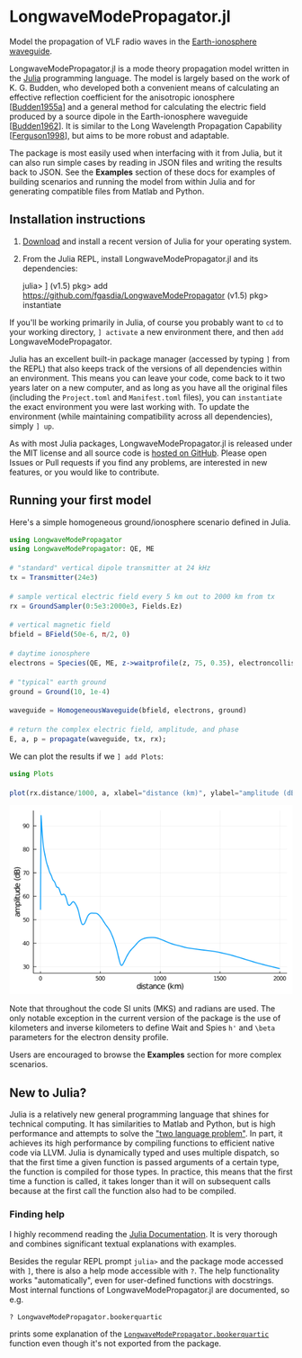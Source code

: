 # LongwaveModePropagator.jl

Model the propagation of VLF radio waves in the [Earth-ionosphere waveguide](https://en.wikipedia.org/wiki/Earth%E2%80%93ionosphere_waveguide).

LongwaveModePropagator.jl is a mode theory propagation model written in the [Julia](https://julialang.org/) programming language.
The model is largely based on the work of K. G. Budden, who developed both a convenient means of calculating an effective reflection coefficient for the anisotropic ionosphere [[Budden1955a](@cite)] and a general method for calculating the electric field produced by a source dipole in the Earth-ionosphere waveguide [[Budden1962](@cite)].
It is similar to the Long Wavelength Propagation Capability [[Ferguson1998](@cite)], but aims to be more robust and adaptable.

The package is most easily used when interfacing with it from Julia, but it can also run simple cases by reading in JSON files and writing the results back to JSON.
See the **Examples** section of these docs for examples of building scenarios and running the model from within Julia and for generating compatible files from Matlab and Python.

## Installation instructions

1. [Download](https://julialang.org/downloads/) and install a recent version of Julia for your operating system.
2. From the Julia REPL, install LongwaveModePropagator.jl and its dependencies:

    julia> ]
    (v1.5) pkg> add https://github.com/fgasdia/LongwaveModePropagator
    (v1.5) pkg> instantiate

If you'll be working primarily in Julia, of course you probably want to `cd` to your working directory, `] activate` a new environment there, and then `add` LongwaveModePropagator.

Julia has an excellent built-in package manager (accessed by typing `]` from the REPL) that also keeps track of the versions of all dependencies within an environment.
This means you can leave your code, come back to it two years later on a new computer, and as long as you have all the original files (including the `Project.toml` and `Manifest.toml` files), you can `instantiate` the exact environment you were last working with.
To update the environment (while maintaining compatibility across all dependencies), simply
`] up`.

As with most Julia packages, LongwaveModePropagator.jl is released under the MIT license and all source code is [hosted on GitHub](https://github.com/fgasdia/LongwaveModePropagator).
Please open Issues or Pull requests if you find any problems, are interested in new features, or you would like to contribute.

## Running your first model

Here's a simple homogeneous ground/ionosphere scenario defined in Julia.

```julia
using LongwaveModePropagator
using LongwaveModePropagator: QE, ME

# "standard" vertical dipole transmitter at 24 kHz
tx = Transmitter(24e3)

# sample vertical electric field every 5 km out to 2000 km from tx
rx = GroundSampler(0:5e3:2000e3, Fields.Ez)

# vertical magnetic field
bfield = BField(50e-6, π/2, 0)

# daytime ionosphere
electrons = Species(QE, ME, z->waitprofile(z, 75, 0.35), electroncollisionfrequency)

# "typical" earth ground
ground = Ground(10, 1e-4)

waveguide = HomogeneousWaveguide(bfield, electrons, ground)

# return the complex electric field, amplitude, and phase
E, a, p = propagate(waveguide, tx, rx);
```

We can plot the results if we `] add Plots`:

```julia
using Plots

plot(rx.distance/1000, a, xlabel="distance (km)", ylabel="amplitude (dB)")
```

![](indexexample.png)

Note that throughout the code SI units (MKS) and radians are used.
The only notable exception in the current version of the package is the use of kilometers and inverse kilometers to define Wait and Spies ``h'`` and ``\beta`` parameters for the electron density profile.

Users are encouraged to browse the **Examples** section for more complex scenarios.

## New to Julia?

Julia is a relatively new general programming language that shines for technical computing.
It has similarities to Matlab and Python, but is high performance and attempts to solve the ["two language problem"](https://thebottomline.as.ucsb.edu/2018/10/julia-a-solution-to-the-two-language-programming-problem).
In part, it achieves its high performance by compiling functions to efficient native code via LLVM.
Julia is dynamically typed and uses multiple dispatch, so that the first time a given function is passed arguments of a certain type, the function is compiled for those types.
In practice, this means that the first time a function is called, it takes longer than it will on subsequent calls because at the first call the function also had to be compiled.

### Finding help

I highly recommend reading the [Julia Documentation](https://docs.julialang.org/en/v1/).
It is very thorough and combines significant textual explanations with examples.

Besides the regular REPL prompt `julia>` and the package mode accessed with `]`, there is also a help mode accessible with `?`.
The help functionality works "automatically", even for user-defined functions with docstrings.
Most internal functions of LongwaveModePropagator.jl are documented, so e.g.
```julia
? LongwaveModePropagator.bookerquartic
```
prints some explanation of the [`LongwaveModePropagator.bookerquartic`](@ref) function even though it's not exported from the package.
